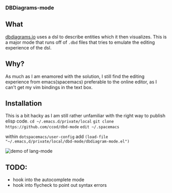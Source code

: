 ### DBDiagrams-mode

## What
[dbdiagrams.io](https://dbdiagrams.io) uses a dsl to describe entities which it then visualizes.
This is a major mode that runs off of `.dbd` files that tries to emulate the editing experience of the dsl.

## Why?
As much as I am enamored with the solution, I still find the editing experience from emacs(spacemacs) preferable
to the online editor, as I can't get my vim bindings in the text box. 

## Installation
This is a bit hacky as I am still rather unfamiliar with the right way to publish elisp code.
`cd ~/.emacs.d/private/local`
`git clone https://github.com/ccod/dbd-mode`
`edit ~/.spacemacs`

within `dotspacemacs/user-config`
add `(load-file "~/.emacs,d/private/local/dbd-mode/dbdiagram-mode.el")`

![demo of lang-mode](https://github.com/ccod/dbd-mode/blob/master/syntax-demonstration.png)

## TODO:
- hook into the autocomplete mode
- hook into flycheck to point out syntax errors
